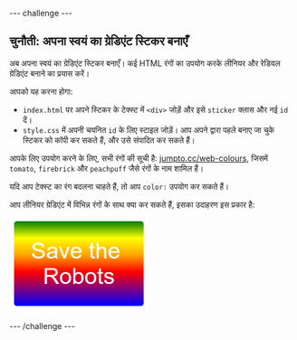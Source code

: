 --- challenge ---
## चुनौती: अपना स्वयं का ग्रेडिएंट स्टिकर बनाएँ

अब अपना स्वयं का ग्रेडिएंट स्टिकर बनाएँ। कई HTML रंगों का उपयोग करके लीनियर और रेडियल ग्रेडिएंट बनाने का प्रयास करें। 

आपको यह करना होगा:

+ `index.html` पर अपने स्टिकर के टेक्स्ट में `<div>` जोड़ें और इसे `sticker` क्लास और नई `id` दें।
+ `style.css` में अपनी चयनित `id` के लिए स्टाइल जोड़ें। आप अपने द्वारा पहले बनाए जा चुके स्टिकर को कॉपी कर सकते हैं, और उसे संपादित कर सकते हैं। 

आपके लिए उपयोग करने के लिए, सभी रंगों की सूची है: [jumpto.cc/web-colours](http://jumpto.cc/web-colours), जिसमें `tomato`, `firebrick` और `peachpuff` जैसे रंगों के नाम शामिल हैं।

यदि आप टेक्स्ट का रंग बदलना चाहते हैं, तो आप `color:` उपयोग कर सकते हैं।

आप लीनियर ग्रेडिएंट में विभिन्न रंगों के साथ क्या कर सकते हैं, इसका उदाहरण इस प्रकार है:

![screenshot](images/stickers-save-robots.png)




--- /challenge ---
